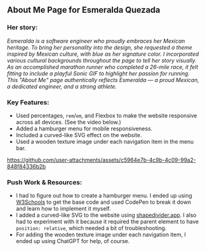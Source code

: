 ## About Me Page for Esmeralda Quezada

### Her story:

*Esmeralda is a software engineer who proudly embraces her Mexican heritage. To bring her personality into the design, she requested a theme inspired by Mexican culture, with blue as her signature color. 
I incorporated various cultural backgrounds throughout the page to tell her story visually. As an accomplished marathon runner who completed a 26-mile race, it felt fitting to include a playful Sonic GIF to 
highlight her passion for running. This "About Me" page authentically reflects Esmeralda — a proud Mexican, a dedicated engineer, and a strong athlete.*

### Key Features:
* Used percentages, `rem`/`em`, and Flexbox to make the website responsive across all devices. (See the video below.)
* Added a hamburger menu for mobile responsiveness.
* Included a curved-like SVG effect on the website.
* Used a wooden texture image under each navigation item in the menu bar.

https://github.com/user-attachments/assets/c5964e7b-4c9b-4c09-99a2-848f84336b2b

### Push Work & Resources:

* I had to figure out how to create a hamburger menu. I ended up using [W3Schools](https://www.w3schools.com/howto/howto_js_responsive_navbar_dropdown.asp) to get the base code and used CodePen to break it down and learn how to implement it myself.
* I added a curved-like SVG to the website using [shapedivider.app](https://www.shapedivider.app/). I also had to experiment with it because it required the parent element to have `position: relative`, which needed a bit of troubleshooting.
* For adding the wooden texture image under each navigation item, I ended up using ChatGPT for help, of course.
